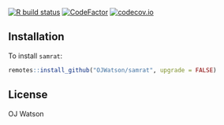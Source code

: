 
<!-- README.md is generated from README.Rmd. Please edit that file -->
<!-- badges: start -->

[![R build
status](https://github.com/OJWatson/samrat/workflows/R-CMD-check/badge.svg)](https://github.com/OJWatson/samrat/actions)
[![CodeFactor](https://www.codefactor.io/repository/github/OJWatson/samrat/badge)](https://www.codefactor.io/repository/github/OJWatson/samrat)
[![codecov.io](https://codecov.io/github/OJWatson/samrat/coverage.svg?branch=main)](https://codecov.io/github/OJWatson/samrat?branch=main)
<!-- badges: end -->

## Installation

To install `samrat`:

``` r
remotes::install_github("OJWatson/samrat", upgrade = FALSE)
```

## License

OJ Watson

